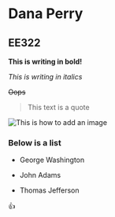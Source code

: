 # Dana Perry
## EE322

**This is writing in bold!**

*This is writing in italics*

~~Oops~~

> This text is a quote

![This is how to add an image](C:\Users\danaj\Pictures\terminalforbothexamples.png)


### Below is a list
- George Washington
* John Adams
+ Thomas Jefferson

:+1:
